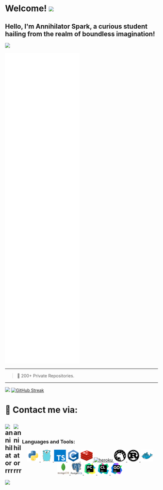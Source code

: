 # Welcome! <img src="https://raw.githubusercontent.com/MartinHeinz/MartinHeinz/master/wave.gif" width="40px">

## Hello, I'm Annihilator Spark, a curious student hailing from the realm of boundless imagination!

<img src="https://octocat-generator-assets.githubusercontent.com/my-octocat-1609274174641.png" width="495px">

<br/>

![Metrics](/github-metrics.svg) <br/>

---
> 🔑 200+ Private Repositories.
---

![](https://github-readme-activity-graph.vercel.app/graph?username=annihilatorrrr&bg_color=1c1917&color=ffffff&line=0891b2&point=ffffff&area_color=1c1917&area=true&hide_border=true&custom_title=GitHub%20Commits%20Graph&theme=chartreuse-dark)
[![GitHub Streak](https://streak-stats.demolab.com?user=annihilatorrrr&theme=ads-juicy-fresh&hide_border=true&date_format=j%20M%5B%20Y%5D)](https://git.io/streak-stats)

# 🔗 Contact me via:
<a href="https://telegram.me/annihilatorrrr"><img align="left" alt="annihilatorrrr" width="28px" src="https://telegram.org/img/t_logo.png?1" /></a> 
<a href="mailto:tanmoyomg7@gmail.com"><img align="left" alt="annihilatorrrr" width="28px" src="https://ssl.gstatic.com/ui/v1/icons/mail/rfr/gmail.ico" /></a>
</br>
---

<h3 align="left">Languages and Tools:</h3>
<p align="center">
    <a href="https://www.python.org" target="_blank"> <img src="https://raw.githubusercontent.com/devicons/devicon/develop/icons/python/python-original.svg" alt="python" width="40" height="40"/> </a>
    <a href="https://github.com/" target="_blank"> <img src="https://raw.githubusercontent.com/devicons/devicon/develop/icons/go/go-original.svg" alt="Go" width="40" height="40"/> </a>
    <a href="https://github.com/" target="_blank"> <img src="https://raw.githubusercontent.com/devicons/devicon/develop/icons/typescript/typescript-original.svg" alt="Typescript" width="40" height="40"/> </a>
    <a href="https://en.wikipedia.org/wiki/C_(programming_language)" target="_blank"> <img src="https://raw.githubusercontent.com/devicons/devicon/develop/icons/c/c-original.svg" alt="C" width="40" height="40"/> </a>
    <a href="https://redis.io/" target="_blank"> <img src="https://raw.githubusercontent.com/devicons/devicon/develop/icons/redis/redis-original.svg" alt="Redis" width="40" height="40"/> </a>
    <a href="https://heroku.com" target="_blank"> <img src="https://www.vectorlogo.zone/logos/heroku/heroku-icon.svg" alt="heroku" width="40" height="40"/> </a>
    <a href="https://deno.land" target="_blank"> <img src="https://raw.githubusercontent.com/devicons/devicon/develop/icons/denojs/denojs-original.svg" alt="deno" width="40" height="40"/> </a>
    <a href="https://www.rust-lang.org/" target="_blank"> <img src="https://raw.githubusercontent.com/devicons/devicon/develop/icons/rust/rust-original.svg" alt="Rust" width="40" height="40"/> </a>
    <a href="https://docker.com" target="_blank"> <img src="https://github.com/devicons/devicon/raw/develop/icons/docker/docker-original.svg" alt="docker" width="40" height="40"/> </a>
    <a href="https://www.mongodb.com/" target="_blank"> <img src="https://raw.githubusercontent.com/devicons/devicon/develop/icons/mongodb/mongodb-original-wordmark.svg" alt="mongodb" width="40" height="40"/> </a>
    <a href="https://www.postgresql.org" target="_blank"> <img src="https://raw.githubusercontent.com/devicons/devicon/develop/icons/postgresql/postgresql-original-wordmark.svg" alt="postgresql" width="40" height="40"/> </a>
    <a href="https://www.jetbrains.com/pycharm/" target="_blank"> <img src="https://raw.githubusercontent.com/devicons/devicon/develop/icons/pycharm/pycharm-original.svg" alt="Pycharm" width="40" height="40"/> </a>
    <a href="https://www.jetbrains.com/clion/" target="_blank"> <img src="https://raw.githubusercontent.com/devicons/devicon/develop/icons/clion/clion-original.svg" alt="Clion" width="40" height="40"/> </a>
    <a href="https://www.jetbrains.com/goland/" target="_blank"> <img src="https://raw.githubusercontent.com/devicons/devicon/develop/icons/goland/goland-original.svg" alt="Goland" width="40" height="40"/> </a>
</p>

[![](https://visitcount.itsvg.in/api?id=annihilatorrrr&label=Visits&color=12&icon=6&pretty=false)](https://visitcount.itsvg.in)
